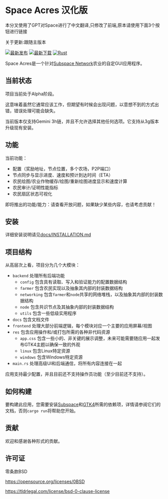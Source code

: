 


# Space Acres 汉化版
本分叉使用了GPT对Space进行了中文翻译,只修改了前端,原本请使用下面3个按钮进行链接

关于更新:跟随主版本

[![最新发布](https://img.shields.io/github/v/release/subspace/space-acres?display_name=tag&style=flat-square)](https://github.com/subspace/space-acres/releases)
[![最新下载](https://img.shields.io/github/downloads/subspace/space-acres/latest/total?style=flat-square)](https://github.com/subspace/space-acres/releases/latest)
[![Rust](https://img.shields.io/github/actions/workflow/status/subspace/space-acres/rust.yml?branch=main)](https://github.com/subspace/space-acres/actions/workflows/rust.yaml)

Space Acres是一个针对[Subspace Network](https://subspace.network/)农业的自定GUI应用程序。

## 当前状态

项目当前处于Alpha阶段。

这意味着虽然它通常应该工作，但期望有时候会出现问题，以意想不到的方式出错，错误处理可能会缺失。

当前版本仅支持Gemini 3h链，并且不允许选择其他任何选项。它支持从3g版本升级现有安装。

## 功能

当前功能：
* 配置（奖励地址，节点位置，多个农场，P2P端口）
* 节点同步与显示进度、速度和预计到达时间（ETA）
* 农民绘图/农业作物缓存/绘图/重新绘图进度显示和速度计算
* 农民审计/证明性能指标
* 农民扇区状态可视化

即将推出的功能/能力：请查看开放问题，如果缺少某些内容，也请考虑贡献！

## 安装

详细安装说明请见[docs/INSTALLATION.md](docs/INSTALLATION.md)

## 项目结构

从高层次上看，项目分为几个大模块：
* `backend` 处理所有后端功能
  * `config` 包含具有读取、写入和验证能力的配置数据结构
  * `farmer` 包含农民实现以及抽象其内部的封装数据结构
  * `networking` 包含`farmer`和`node`共享的网络堆栈，以及抽象其内部的封装数据结构
  * `node` 包含共识节点及其抽象内部的封装数据结构
  * `utils` 包含一些低级实用程序
* `docs` 包含文档文件
* `frontend` 处理大部分前端逻辑，每个模块对应一个主要的应用屏幕/视图
* `res` 包含应用操作和/或打包所需的各种非代码资源
  * `app.css` 包含一些小的、非关键的展示调整，未来可能需要随应用一起发布GTK4主题以确保一致的外观
  * `linux` 包含Linux特定资源
  * `windows` 包含Windows特定资源
* `main.rs` 处理高级UI和后端通信，将所有内容连接在一起

应用支持最少配置，并且目前还不支持操作员功能（至少目前还不支持）。

## 如何构建

要构建此应用，您需要安装[Subspace](https://github.com/subspace/subspace)和[GTK4](https://github.com/gtk-rs/gtk4-rs)所需的依赖项，详情请参阅它们的文档，否则`cargo run`将帮助您开始。

## 贡献
欢迎和感谢各种形式的贡献。

## 许可证
零条款BSD

https://opensource.org/licenses/0BSD

https://tldrlegal.com/license/bsd-0-clause-license
